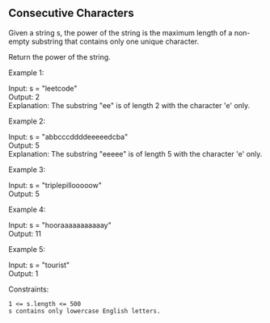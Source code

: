 ## Consecutive Characters

Given a string s, the power of the string is the maximum length of a non-empty substring that contains only one unique character.

Return the power of the string.

 

Example 1:

Input: s = "leetcode"  
Output: 2  
Explanation: The substring "ee" is of length 2 with the character 'e' only.

Example 2:

Input: s = "abbcccddddeeeeedcba"  
Output: 5  
Explanation: The substring "eeeee" is of length 5 with the character 'e' only.

Example 3:

Input: s = "triplepillooooow"  
Output: 5

Example 4:

Input: s = "hooraaaaaaaaaaay"  
Output: 11

Example 5:

Input: s = "tourist"  
Output: 1

 

Constraints:

    1 <= s.length <= 500
    s contains only lowercase English letters.

